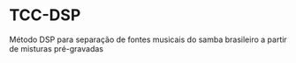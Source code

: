 # TCC-DSP
Método DSP para separação de fontes musicais do samba brasileiro a partir de misturas pré-gravadas

